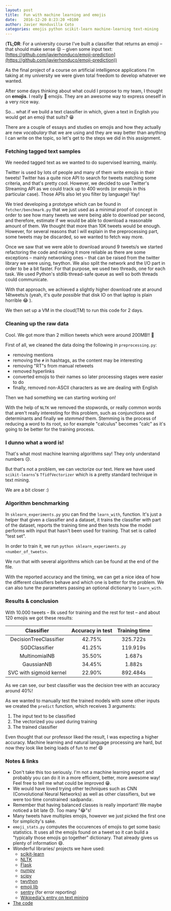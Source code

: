 ```yaml
---
layout: post
title:  Fun with machine learning and emojis
date:   2016-12-20 8:23:20 +0100
author: Javier Honduvilla Coto
categories: emojis python scikit-learn machine-learning text-mining
---
```


(**TL;DR**: For a university course I've built a classifier that returns an emoji –that should make sense 😝 – given some input text: [https://github.com/javierhonduco/emoji-prediction](https://github.com/javierhonduco/emoji-prediction))


As the final project of a course on artificial intelligence applications I'm taking at my university we were given total freedom to develop whatever we wanted.

After some days thinking about what could I propose to my team, I thought on **emojis**. I really 💞  emojis. They are an awesome way to express oneself in a very nice way.

So... what if we build a text classifier in which, given a text in English you would get an emoji that suits? 😁

There are a couple of essays and studies on emojis and how they actually are new _vocabulary_ that we are using and they are way better than anything I can write on the topic, so let's get to the steps we did in this assignment.

### Fetching tagged text samples

We needed tagged text as we wanted to do supervised learning, mainly.

Twitter is used by lots of people and many of them write emojis in their tweets! Twitter has a quite nice API to search for tweets matching some criteria, and that's pretty cool. However, we decided to use Twitter's Streaming API as we could track up to 400 words (or emojis in this particular case). Those APIs also let you filter by language! Yay!

We tried developing a prototype which can be found in `fetcher/benchmark.py` that we just used as a minimal proof of concept in order to see how many tweets we were being able to download per second, and therefore, estimate if we would be able to download a reasonable amount of them. We thought that more than 10K tweets would be enough. However, for several reasons that I will explain in the preprocessing part, some tweets may be discarded, so we wanted to fetch way more.

Once we saw that we were able to download around 9 tweets/s we started refactoring the code and making it more reliable as there are some exceptions – mainly networking ones – that can be raised from the twitter library we were using, twython.
We also split the network and the I/O part in order to be a bit faster. For that purpose, we used two threads, one for each task. We used Python's stdlib thread-safe queue as well so both threads could communicate.

With that approach, we achieved a slightly higher download rate at around 14tweets/s (yeah, it's _quite possible_ that disk IO on that laptop is plain horrible 😂 ).

We then set up a VM in the cloud(TM) to run this code for 2 days.


### Cleaning up the raw data

Cool. We got more than 2 million tweets which were around 200MB!! 🎉

First of all, we cleaned the data doing the following in `preprocessing.py`:
* removing mentions
* removing the `#` in hashtags, as the content may be interesting
* removing "RT"s from manual retweets
* removed hyperlinks
* converted emojis to their names so later processing stages were easier to do
* finally, removed non-ASCII characters as we are dealing with English

Then we had something we can starting working on!

With the help of `NLTK` we removed the stopwords, or really common words that aren't really interesting for this problem, such as conjunctions and determinants and finally we _stemmed_ them. Stemming is the process of reducing a word to its root, so for example "calculus" becomes "calc" as it's going to be better for the training process.

### I dunno what a word is!

That's what most machine learning algorithms say! They only understand numbers 😥.

But that's not a problem, we can vectorize our text. Here we have used `scikit-learns`'s `TfidfVectorizer` which is a pretty standard technique in text mining.

We are a bit closer :)

### Algorithm benchmarking

In `sklearn_experiments.py` you can find the `learn_with`, function. It's just a helper that given a classifier and a dataset, it trains the classifier with part of the dataset, reports the training time and then tests how the model performs with input that hasn't been used for training. That set is called "test set".

In order to train it, we run `python sklearn_experiments.py <number_of_tweets>`.

We run that with several algorithms which can be found at the end of the file.

With the reported accuracy and the timing, we can get a nice idea of how the different classifiers behave and which one is better for the problem. We can also tune the parameters passing an optional dictionary to `learn_with`.

### Results & conclusion

With 10.000 tweets – 8k used for training and the rest for test – and about 120 emojis we got these results:


|       Classifier        | Accuracy in test  | Training time           |
|:-----------------------:|:-----------------:|:-----------------------:|
| DecisionTreeClassifier  |       42.75%      |         325.722s        |
| SGDClassifier           |       41.25%      |         119.919s        |
| MultinomialNB           |       35.50%      |          1.687s         |
| GaussianNB              |       34.45%      |          1.882s         |
| SVC with sigmoid kernel |       22.90%      |         892.484s        |


As we can see, our best classifier was the decision tree with an accuracy around 40%!

As we wanted to manually test the trained models with some other inputs we created the `predict` function, which receives 3 arguments:
1. The input text to be classified
2. The vectorized you used during training
3. The trained classifier

Even thought that our professor liked the result, I was expecting a higher accuracy.
Machine learning and natural language processing are hard, but now they look like being loads of fun to me! 😄

### Notes & links

* Don't take this too seriously. I'm not a machine learning expert and probably you can do it in a more efficient, better, more awesome way! Feel free to tell me what could be improved 😁.
* We would have loved trying other techniques such as CNN (Convolutional Neural Networks) as well as other classifiers, but we were too time constrained :sadpanda:.
* Remember that having balanced classes is really important! We maybe noticed a bit late 😓. Too many "😂"s!
* Many tweets have multiples emojis, however we just picked the first one for simplicity's sake.
* `emoji_stats.py` computes the occurences of emojis to get some basic statistics. It uses all the emojis found on a tweet so it can build a "typically those emojis go together" dictionary. That already gives us plenty of information 😄.
* Wonderful libraries/ projects we have used:
  - [scikit-learn](http://scikit-learn.org)
  - [NLTK](http://www.nltk.org/)
  - [Flask](http://flask.pocoo.org/)
  - [numpy](http://www.numpy.org/)
  - [scipy](http://www.scipy.org/)
  - [twython](https://github.com/ryanmcgrath/twython)
  - [emoji lib](https://pypi.python.org/pypi/emoji)
  - [sentry](https://sentry.io) (for error reporting)
  - [Wikipedia's entry on text mining](https://en.wikipedia.org/wiki/Text_mining)
* [The code](https://github.com/javierhonduco/emoji-prediction)
